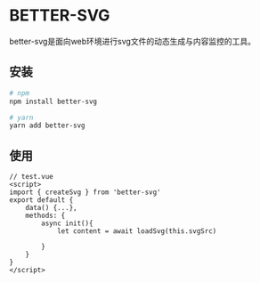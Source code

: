 # BETTER-SVG

better-svg是面向web环境进行svg文件的动态生成与内容监控的工具。

## 安装

```bash
# npm
npm install better-svg

# yarn
yarn add better-svg

```

## 使用

```
// test.vue
<script>
import { createSvg } from 'better-svg'
export default {
	data() {...},
	methods: {
		async init(){
			let content = await loadSvg(this.svgSrc)
		
		}
	}
}
</script>
```

